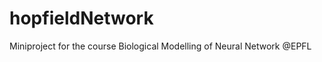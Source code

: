 hopfieldNetwork
===============

Miniproject for the course Biological Modelling of Neural Network @EPFL
